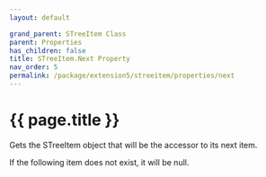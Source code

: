 ```yaml
---
layout: default

grand_parent: STreeItem Class
parent: Properties
has_children: false
title: STreeItem.Next Property
nav_order: 5
permalink: /package/extension5/streeitem/properties/next
---
```

# {{ page.title }}

Gets the STreeItem object that will be the accessor to its next item.

If the following item does not exist, it will be null.